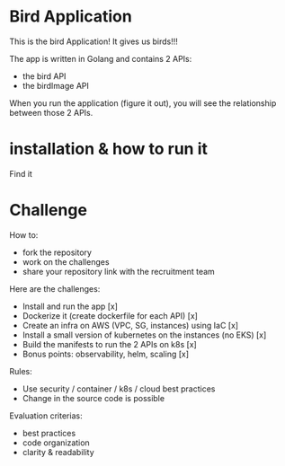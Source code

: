 # Bird Application

This is the bird Application! It gives us birds!!!

The app is written in Golang and contains 2 APIs:
- the bird API
- the birdImage API

When you run the application (figure it out), you will see the relationship between those 2 APIs.

# installation & how to run it

Find it

# Challenge

How to:
- fork the repository
- work on the challenges
- share your repository link with the recruitment team

Here are the challenges:
- Install and run the app [x]
- Dockerize it (create dockerfile for each API) [x]
- Create an infra on AWS (VPC, SG, instances) using IaC [x]
- Install a small version of kubernetes on the instances (no EKS) [x]
- Build the manifests to run the 2 APIs on k8s  [x]
- Bonus points: observability, helm, scaling [x]

Rules:
- Use security / container / k8s / cloud best practices
- Change in the source code is possible

Evaluation criterias:
- best practices
- code organization
- clarity & readability
